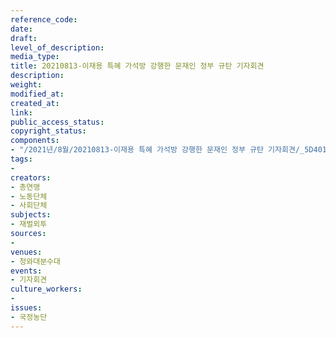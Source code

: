 ```yaml
---
reference_code: 
date: 
draft: 
level_of_description: 
media_type: 
title: 20210813-이재용 특혜 가석방 강행한 문재인 정부 규탄 기자회견
description: 
weight: 
modified_at: 
created_at: 
link: 
public_access_status: 
copyright_status: 
components:
- "/2021년/8월/20210813-이재용 특혜 가석방 강행한 문재인 정부 규탄 기자회견/_5D40125.jpg"
tags:
- 
creators:
- 총연맹
- 노동단체
- 사회단체
subjects:
- 재벌외투
sources:
- 
venues:
- 청와대분수대
events:
- 기자회견
culture_workers:
- 
issues:
- 국정농단
---
```

